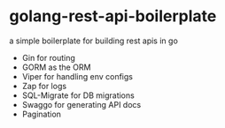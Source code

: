 # golang-rest-api-boilerplate

a simple boilerplate for building rest apis in go

- Gin for routing 
- GORM as the ORM
- Viper for handling env configs
- Zap for logs
- SQL-Migrate for DB migrations
- Swaggo for generating API docs  
- Pagination
